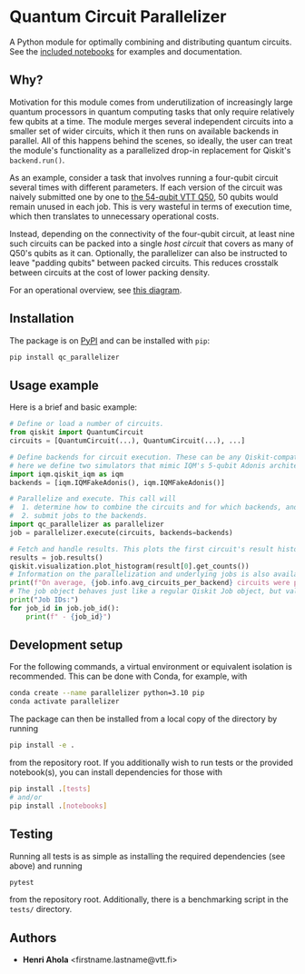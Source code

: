 # Quantum Circuit Parallelizer

A Python module for optimally combining and distributing quantum circuits. See the
[included notebooks](./notebooks/) for examples and documentation.

## Why?

Motivation for this module comes from underutilization of increasingly large quantum processors in
quantum computing tasks that only require relatively few qubits at a time. The module merges several
independent circuits into a smaller set of wider circuits, which it then runs on available backends
in parallel. All of this happens behind the scenes, so ideally, the user can treat the module's
functionality as a parallelized drop-in replacement for Qiskit's `backend.run()`.

As an example, consider a task that involves running a four-qubit circuit several times with
different parameters. If each version of the circuit was naively submitted one by one to
[the 54-qubit VTT Q50](https://qx.vtt.fi/docs/devices/q50.html), 50 qubits would remain unused in
each job. This is very wasteful in terms of execution time, which then translates to unnecessary
operational costs.

Instead, depending on the connectivity of the four-qubit circuit, at least nine such circuits can be
packed into a single _host circuit_ that covers as many of Q50's qubits as it can. Optionally, the
parallelizer can also be instructed to leave "padding qubits" between packed circuits. This reduces
crosstalk between circuits at the cost of lower packing density.

For an operational overview, see [this diagram](./notebooks/parallelizer-full.drawio.png).

## Installation

The package is on [PyPI](https://pypi.org/project/qc-parallelizer) and can be installed with `pip`:

```bash
pip install qc_parallelizer
```

## Usage example

Here is a brief and basic example:

```python
# Define or load a number of circuits.
from qiskit import QuantumCircuit
circuits = [QuantumCircuit(...), QuantumCircuit(...), ...]

# Define backends for circuit execution. These can be any Qiskit-compatible backend objects, but
# here we define two simulators that mimic IQM's 5-qubit Adonis architecture.
import iqm.qiskit_iqm as iqm
backends = [iqm.IQMFakeAdonis(), iqm.IQMFakeAdonis()]

# Parallelize and execute. This call will
#  1. determine how to combine the circuits and for which backends, and
#  2. submit jobs to the backends.
import qc_parallelizer as parallelizer
job = parallelizer.execute(circuits, backends=backends)

# Fetch and handle results. This plots the first circuit's result histogram, for example.
results = job.results()
qiskit.visualization.plot_histogram(result[0].get_counts())
# Information on the parallelization and underlying jobs is also available.
print(f"On average, {job.info.avg_circuits_per_backend} circuits were placed per backend.")
# The job object behaves just like a regular Qiskit Job object, but values are arrays.
print("Job IDs:")
for job_id in job.job_id():
    print(f" - {job_id}")
```

## Development setup

For the following commands, a virtual environment or equivalent isolation is recommended. This can
be done with Conda, for example, with
```bash
conda create --name parallelizer python=3.10 pip
conda activate parallelizer
```

The package can then be installed from a local copy of the directory by running

```bash
pip install -e .
```

from the repository root. If you additionally wish to run tests or the provided notebook(s), you
can install dependencies for those with

```bash
pip install .[tests]
# and/or
pip install .[notebooks]
```

## Testing

Running all tests is as simple as installing the required dependencies (see above) and running

```bash
pytest
```

from the repository root. Additionally, there is a benchmarking script in the `tests/` directory.

## Authors

- **Henri Ahola** &lt;firstname.lastname<area>@vtt.fi&gt;
